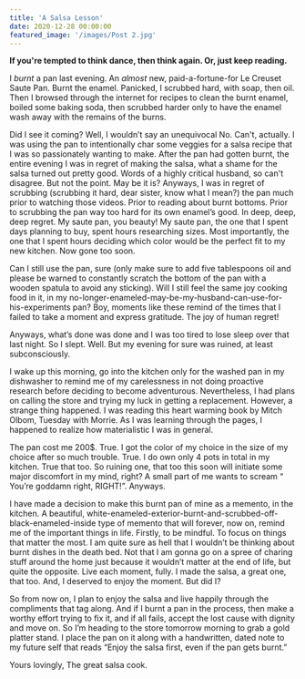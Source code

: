 ```yaml
---
title: 'A Salsa Lesson'
date: 2020-12-28 00:00:00
featured_image: '/images/Post 2.jpg'
---
```


**If you're tempted to think dance, then think again. Or, just keep reading.**

I *burnt* a pan last evening. An *almost* new, paid-a-fortune-for Le Creuset Saute Pan. Burnt the enamel. Panicked, I scrubbed hard, with soap, then oil. Then I browsed through the internet for recipes to clean the burnt enamel, boiled some baking soda, then scrubbed harder only to have the enamel wash away with the remains of the burns.  

Did I see it coming? Well, I wouldn’t say an unequivocal No. Can't, actually. I was using the pan to intentionally char some veggies for a salsa recipe that I was so passionately wanting to make. After the pan had gotten burnt, the entire evening I was in regret of making the salsa, what a shame for the salsa turned out pretty good. Words of a highly critical husband, so can't disagree. But not the point. May be it is? Anyways, I was in regret of scrubbing (scrubbing it hard, dear sister, know what I mean?) the pan much prior to watching those videos. Prior to reading about burnt bottoms. Prior to scrubbing the pan way too hard for its own enamel’s good. In deep, deep, deep regret. My saute pan, you beauty! My saute pan, the one that I spent days planning to buy, spent hours researching sizes. Most importantly, the one that I spent hours deciding which color would be the perfect fit to my new kitchen. Now gone too soon.

Can I still use the pan, sure (only make sure to add five tablespoons oil and please be warned to constantly scratch the bottom of the pan with a wooden spatula to avoid any sticking). Will I still feel the same joy cooking food in it, in my no-longer-enameled-may-be-my-husband-can-use-for-his-experiments pan? Boy, moments like these remind of the times that I failed to take a moment and express gratitude. The joy of human regret!

Anyways, what’s done was done and I was too tired to lose sleep over that last night. So I slept. Well. But my evening for sure was ruined, at least subconsciously. 

I wake up this morning, go into the kitchen only for the washed pan in my dishwasher to remind me of my carelessness in not doing proactive research before deciding to become adventurous. Nevertheless, I had plans on calling the store and trying my luck in getting a replacement. However, a strange thing happened. I was reading this heart warming book by Mitch Olbom, Tuesday with Morrie. As I was learning through the pages, I happened to realize how materialistic I was in general. 

The pan cost me 200$. True.
I got the color of my choice in the size of my choice after so much trouble. True.
I do own only 4 pots in total in my kitchen. True that too. So ruining one, that too this soon will initiate some major discomfort in my mind, right? A small part of me wants to scream “ You’re goddamn right, RIGHT!”. Anyways. 

I have made a decision to make this burnt pan of mine as a memento, in the kitchen. A beautiful, white-enameled-exterior-burnt-and-scrubbed-off-black-enameled-inside type of memento that will forever, now on, remind me of the important things in life. Firstly, to be mindful. To focus on things that matter the most. I am quite sure as hell that I wouldn’t be thinking about burnt dishes in the death bed. Not that I am gonna go on a spree of charing stuff around the home just because it wouldn’t matter at the end of life, but quite the opposite. Live each moment, fully. I made the salsa, a great one, that too. And, I deserved to enjoy the moment. But did I?

So from now on, I plan to enjoy the salsa and live happily through the compliments that tag along. And if I burnt a pan in the process, then make a worthy effort trying to fix it, and if all fails, accept the lost cause with dignity and move on. 
So I’m heading to the store tomorrow morning to grab a gold platter stand. I place the pan on it along with a handwritten, dated note to my future self that reads “Enjoy the salsa first, even if the pan gets burnt.”

Yours lovingly,
The great salsa cook.


